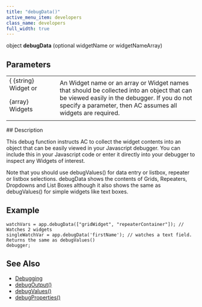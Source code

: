 ```yaml
---
title: "debugData()"
active_menu_item: developers
class_name: developers
full_width: true
---
```



object **debugData** (optional widgetName or widgetNameArray)

## Parameters

<table>
<tr>
<td width="142">
{ {string} Widget or

{array} Widgets

</td>
<td width="15">
</td>
<td width="723">
An Widget name or an array or Widget names that should be collected into an object that can be viewed easily in the debugger. If you do not specify a parameter, then AC assumes all widgets are required.

</td>
</tr>
</table>
## Description

This debug function instructs AC to collect the widget contents into an object that can be easily viewed in your Javascript debugger. You can include this in your Javascript code or enter it directly into your debugger to inspect any Widgets of interest.

Note that you should use debugValues() for data entry or listbox, repeater or listbox selections. debugData shows the contents of Grids, Repeaters, Dropdowns and List Boxes although it also shows the same as debugValues() for simple widgets like text boxes.

## Example

    watchVars = app.debugData(["gridWidget", "repeaterContainer"]); // Watches 2 widgets
    singleWatchVar = app.debugData('firstName'); // watches a text field. Returns the same as debugValues()
    debugger;
       
   

## See Also

 - [Debugging](/developers/user-guide/product-guide/advanced-features/testing-apps/debugging)
 - [debugOutput()](/developers/user-guide/scripting-apis/client-api/app-functions/debugoutput)
 - [debugValues()](/developers/user-guide/scripting-apis/client-api/app-functions/debugvalues)
 - [debugProperties()](/developers/user-guide/scripting-apis/client-api/app-functions/debugproperties)

